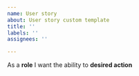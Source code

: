 ```yaml
---
name: User story
about: User story custom template
title: ''
labels: ''
assignees: ''

---
```


As a **role** I want the ability to **desired action**
